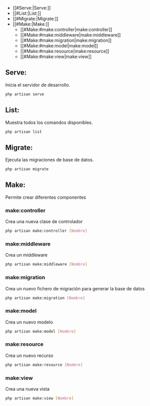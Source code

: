 
- [[#Serve:|Serve:]]
- [[#List:|List:]]
- [[#Migrate:|Migrate:]]
- [[#Make:|Make:]]
	- [[#Make:#make:controller|make:controller]]
	- [[#Make:#make:middleware|make:middleware]]
	- [[#Make:#make:migration|make:migration]]
	- [[#Make:#make:model|make:model]]
	- [[#Make:#make:resource|make:resource]]
	- [[#Make:#make:view|make:view]]

## Serve: 
Inicia el servidor de desarrollo.
``` bash
php artisan serve
```
## List: 
Muestra todos los comandos disponibles.
``` bash
php artisan list
```
## Migrate: 
Ejecuta las migraciones de base de datos.
``` bash
php artisan migrate
```
## Make: 
Permite crear diferentes componentes 
### make:controller
Crea una nueva clase de controlador
``` bash
php artisan make:controller [Nombre]
```
### make:middleware
Crea un middleware
``` bash
php artisan make:middleware [Nombre]
```
### make:migration
Crea un nuevo fichero de migración para generar la base de datos 
``` bash
php artisan make:migration [Nombre]
```
### make:model
Crea un nuevo modelo 
``` bash
php artisan make:model [Nombre]
```
### make:resource
Crea un nuevo recurso
``` bash
php artisan make:resource [Nombre]
```
### make:view
Crea una nueva vista
``` bash
php artisan make:view [Nombre]
```